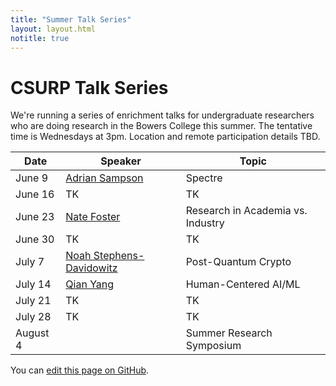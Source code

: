 ```yaml
---
title: "Summer Talk Series"
layout: layout.html
notitle: true
---
```

# CSURP Talk Series

We're running a series of enrichment talks for undergraduate researchers who are doing research in the Bowers College this summer.
The tentative time is Wednesdays at 3pm.
Location and remote participation details TBD.

<table>
    <thead>
        <tr>
            <th>Date</th>
            <th>Speaker</th>
            <th>Topic</th>
        </tr>
    </thead>
    <tbody>
        <tr>
            <td>June 9</td>
            <td><a href="https://www.cs.cornell.edu/~asampson/">Adrian Sampson</a></td>
            <td>Spectre</td>
        </tr>
        <tr>
            <td>June 16</td>
            <td>TK</td>
            <td>TK</td>
        </tr>
        <tr>
            <td>June 23</td>
            <td><a href="https://www.cs.cornell.edu/~jnfoster/">Nate Foster</a></td>
            <td>Research in Academia vs. Industry</td>
        </tr>
        <tr>
            <td>June 30</td>
            <td>TK</td>
            <td>TK</td>
        </tr>
        <tr>
            <td>July 7</td>
            <td><a href="http://www.noahsd.com">Noah Stephens-Davidowitz</a></td>
            <td>Post-Quantum Crypto</td>
        </tr>
        <tr>
            <td>July 14</td>
            <td><a href="https://yangqian.myportfolio.com">Qian Yang</a></td>
            <td>Human-Centered AI/ML</td>
        </tr>
        <tr>
            <td>July 21</td>
            <td>TK</td>
            <td>TK</td>
        </tr>
        <tr>
            <td>July 28</td>
            <td>TK</td>
            <td>TK</td>
        </tr>
        <tr>
            <td>August 4</td>
            <td></td>
            <td>Summer Research Symposium</td>
        </tr>
    </tbody>
</table>

You can [edit this page on GitHub](https://github.com/cucapra/capra-public/edit/master/src/summer2021.md).
